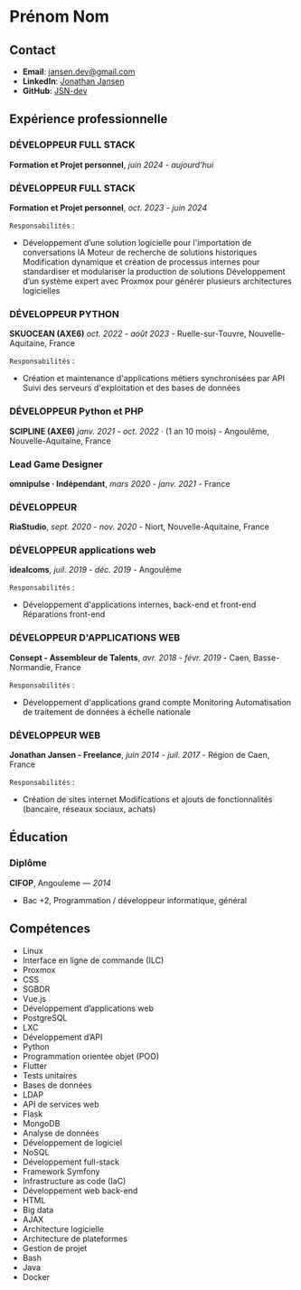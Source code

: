# Prénom Nom

## Contact
- **Email**: jansen.dev@gmail.com
- **LinkedIn**: [Jonathan Jansen](https://www.linkedin.com/in/jonathan-jansen-9ba966184/)
- **GitHub**: [JSN-dev](https://jsn-dev.github.io/)

## Expérience professionnelle

### DÉVELOPPEUR FULL STACK
**Formation et Projet personnel**, *juin 2024 - aujourd’hui*

### DÉVELOPPEUR FULL STACK
**Formation et Projet personnel**, *oct. 2023 - juin 2024*

`Responsabilités` : 
- Développement d’une solution logicielle pour l'importation de conversations IA Moteur de recherche de solutions historiques Modification dynamique et création de processus internes pour standardiser et modulariser la production de solutions Développement d’un système expert avec Proxmox pour générer plusieurs architectures logicielles

### DÉVELOPPEUR PYTHON
**SKUOCEAN (AXE6)**
*oct. 2022 - août 2023* - Ruelle-sur-Touvre, Nouvelle-Aquitaine, France 

`Responsabilités` : 
- Création et maintenance d'applications métiers synchronisées par API Suivi des serveurs d'exploitation et des bases de données

### DÉVELOPPEUR Python et PHP
**SCIPLINE (AXE6)**
*janv. 2021 - oct. 2022* · (1 an 10 mois) - Angoulême, Nouvelle-Aquitaine, France

### Lead Game Designer
**omnipulse · Indépendant**, *mars 2020 - janv. 2021* - France

### DÉVELOPPEUR
**RiaStudio**, *sept. 2020 - nov. 2020* - Niort, Nouvelle-Aquitaine, France

### DÉVELOPPEUR applications web
**idealcoms**, *juil. 2019 - déc. 2019* - Angoulême 

`Responsabilités` : 
- Développement d'applications internes, back-end et front-end Réparations front-end

### DÉVELOPPEUR D'APPLICATIONS WEB
**Consept - Assembleur de Talents**, *avr. 2018 - févr. 2019* - Caen, Basse-Normandie, France 

`Responsabilités` : 
- Développement d'applications grand compte Monitoring Automatisation de traitement de données à échelle nationale

### DÉVELOPPEUR WEB
**Jonathan Jansen - Freelance**, *juin 2014 - juil. 2017* - Région de Caen, France 

`Responsabilités` : 
- Création de sites internet Modifications et ajouts de fonctionnalités (bancaire, réseaux sociaux, achats) 

## Éducation
### Diplôme
**CIFOP**, Angouleme — *2014*
- Bac +2, Programmation / développeur informatique, général

## Compétences
- Linux
- Interface en ligne de commande (ILC)
- Proxmox
- CSS
- SGBDR
- Vue.js
- Développement d’applications web
- PostgreSQL
- LXC
- Développement d’API
- Python
- Programmation orientée objet (POO)
- Flutter
- Tests unitaires
- Bases de données
- LDAP
- API de services web
- Flask
- MongoDB
- Analyse de données
- Développement de logiciel
- NoSQL
- Développement full-stack
- Framework Symfony
- Infrastructure as code (IaC)
- Développement web back-end
- HTML
- Big data
- AJAX
- Architecture logicielle
- Architecture de plateformes
- Gestion de projet
- Bash
- Java
- Docker 

